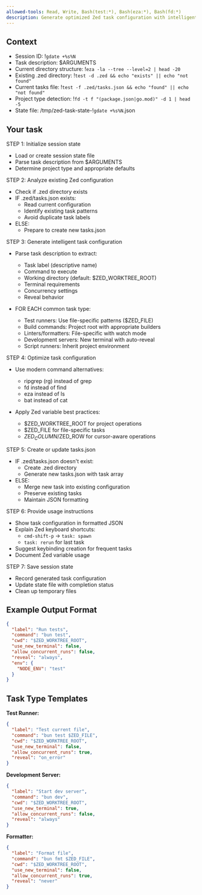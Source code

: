 ```yaml
---
allowed-tools: Read, Write, Bash(test:*), Bash(eza:*), Bash(fd:*)
description: Generate optimized Zed task configuration with intelligent defaults
---
```


## Context

- Session ID: !`gdate +%s%N`
- Task description: $ARGUMENTS
- Current directory structure: !`eza -la --tree --level=2 | head -20`
- Existing .zed directory: !`test -d .zed && echo "exists" || echo "not found"`
- Current tasks file: !`test -f .zed/tasks.json && echo "found" || echo "not found"`
- Project type detection: !`fd -t f "(package.json|go.mod)" -d 1 | head -5`
- State file: /tmp/zed-task-state-!`gdate +%s%N`.json

## Your task

STEP 1: Initialize session state

- Load or create session state file
- Parse task description from $ARGUMENTS
- Determine project type and appropriate defaults

STEP 2: Analyze existing Zed configuration

- Check if .zed directory exists
- IF .zed/tasks.json exists:
  - Read current configuration
  - Identify existing task patterns
  - Avoid duplicate task labels
- ELSE:
  - Prepare to create new tasks.json

STEP 3: Generate intelligent task configuration

- Parse task description to extract:
  - Task label (descriptive name)
  - Command to execute
  - Working directory (default: $ZED_WORKTREE_ROOT)
  - Terminal requirements
  - Concurrency settings
  - Reveal behavior

- FOR EACH common task type:
  - Test runners: Use file-specific patterns ($ZED_FILE)
  - Build commands: Project root with appropriate builders
  - Linters/formatters: File-specific with watch mode
  - Development servers: New terminal with auto-reveal
  - Script runners: Inherit project environment

STEP 4: Optimize task configuration

- Use modern command alternatives:
  - ripgrep (rg) instead of grep
  - fd instead of find
  - eza instead of ls
  - bat instead of cat

- Apply Zed variable best practices:
  - $ZED_WORKTREE_ROOT for project operations
  - $ZED_FILE for file-specific tasks
  - $ZED_COLUMN/$ZED_ROW for cursor-aware operations

STEP 5: Create or update tasks.json

- IF .zed/tasks.json doesn't exist:
  - Create .zed directory
  - Generate new tasks.json with task array
- ELSE:
  - Merge new task into existing configuration
  - Preserve existing tasks
  - Maintain JSON formatting

STEP 6: Provide usage instructions

- Show task configuration in formatted JSON
- Explain Zed keyboard shortcuts:
  - `cmd-shift-p` → `task: spawn`
  - `task: rerun` for last task
- Suggest keybinding creation for frequent tasks
- Document Zed variable usage

STEP 7: Save session state

- Record generated task configuration
- Update state file with completion status
- Clean up temporary files

## Example Output Format

```json
{
  "label": "Run tests",
  "command": "bun test",
  "cwd": "$ZED_WORKTREE_ROOT",
  "use_new_terminal": false,
  "allow_concurrent_runs": false,
  "reveal": "always",
  "env": {
    "NODE_ENV": "test"
  }
}
```

## Task Type Templates

**Test Runner:**

```json
{
  "label": "Test current file",
  "command": "bun test $ZED_FILE",
  "cwd": "$ZED_WORKTREE_ROOT",
  "use_new_terminal": false,
  "allow_concurrent_runs": true,
  "reveal": "on_error"
}
```

**Development Server:**

```json
{
  "label": "Start dev server",
  "command": "bun dev",
  "cwd": "$ZED_WORKTREE_ROOT",
  "use_new_terminal": true,
  "allow_concurrent_runs": false,
  "reveal": "always"
}
```

**Formatter:**

```json
{
  "label": "Format file",
  "command": "bun fmt $ZED_FILE",
  "cwd": "$ZED_WORKTREE_ROOT",
  "use_new_terminal": false,
  "allow_concurrent_runs": true,
  "reveal": "never"
}
```

